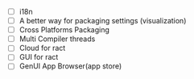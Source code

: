 - [ ] i18n
- [ ] A better way for packaging settings (visualization)
- [ ] Cross Platforms Packaging
- [ ] Multi Compiler threads
- [ ] Cloud for ract
- [ ] GUI for ract
- [ ] GenUI App Browser(app store)